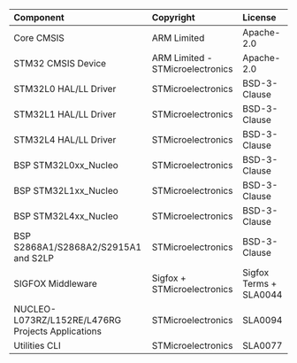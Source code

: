 | Component                                            | Copyright                        | License    |
|:---------                                            |:-------                 		  |:-----------|
| Core CMSIS                           	               | ARM Limited 					  | Apache-2.0 |		    	
| STM32 CMSIS Device                                   | ARM Limited - STMicroelectronics | Apache-2.0 |   	            
| STM32L0 HAL/LL Driver                                | STMicroelectronics 			  | BSD-3-Clause |  						
| STM32L1 HAL/LL Driver                                | STMicroelectronics      		  | BSD-3-Clause | 			
| STM32L4 HAL/LL Driver                                | STMicroelectronics 			  | BSD-3-Clause |   						
| BSP STM32L0xx_Nucleo            		               | STMicroelectronics 			  | BSD-3-Clause |  						
| BSP STM32L1xx_Nucleo            		               | STMicroelectronics  			  | BSD-3-Clause |						
| BSP STM32L4xx_Nucleo                                 | STMicroelectronics 			  | BSD-3-Clause |                 		
| BSP S2868A1/S2868A2/S2915A1 and S2LP                 | STMicroelectronics 			  | BSD-3-Clause |   
| SIGFOX Middleware                    	               | Sigfox + STMicroelectronics      | Sigfox Terms + SLA0044 |                 		           			
| NUCLEO-L073RZ/L152RE/L476RG Projects Applications    | STMicroelectronics 			  | SLA0094 |           			      			
| Utilities CLI       	                               | STMicroelectronics 			  | SLA0077 |
